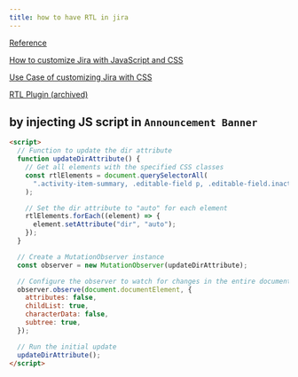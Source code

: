 ```yaml
---
title: how to have RTL in jira
---
```


[Reference](https://stackoverflow.com/questions/51764727/correctly-showing-rtl-languages-in-jira/78305070#78305070)

[How to customize Jira with JavaScript and CSS](https://confluence.atlassian.com/jirakb/how-to-customize-jira-with-javascript-and-css-1178874962.html)

[Use Case of customizing Jira with CSS](https://confluence.atlassian.com/jirakb/how-to-hide-elements-in-jira-using-css-or-javascript-958774526.html)

[RTL Plugin (archived)](https://marketplace.atlassian.com/archive/1213663)

## by injecting JS script in `Announcement Banner`

```html
<script>
  // Function to update the dir attribute
  function updateDirAttribute() {
    // Get all elements with the specified CSS classes
    const rtlElements = document.querySelectorAll(
      ".activity-item-summary, .editable-field p, .editable-field.inactive, .inline-edit-fields, .textarea, #summary, .summary, .description, #summary-val, #description-val p, #issue_actions_container div.action-body.flooded, .stsummary, .worklog-comment, .activity-item-description .user-content, #activity-stream, .issue-link, .link-summary, .link-content p, .issue-link, .issue-link-summary, .activity-old-val, .activity-new-val, .activity-item-description p, .rowAlternate b, .ghx-summary, .iic-widget__summary"
    );

    // Set the dir attribute to "auto" for each element
    rtlElements.forEach((element) => {
      element.setAttribute("dir", "auto");
    });
  }

  // Create a MutationObserver instance
  const observer = new MutationObserver(updateDirAttribute);

  // Configure the observer to watch for changes in the entire document
  observer.observe(document.documentElement, {
    attributes: false,
    childList: true,
    characterData: false,
    subtree: true,
  });

  // Run the initial update
  updateDirAttribute();
</script>
```
